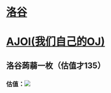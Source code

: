 # [洛谷](www.luogu.com.cn)

# [AJOI(我们自己的OJ)](http://47.103.34.21:8888/)

## 洛谷蒟蒻一枚（估值才135）
### 估值：![](https://luogu.wao3.cn/api/guzhi?id=631713&scores=100,31,0,4,0)
